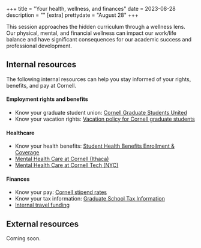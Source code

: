 +++
title = "Your health, wellness, and finances"
date = 2023-08-28
description = ""
[extra]
prettydate = "August 28"
+++

This session approaches the hidden curriculum through a wellness lens. Our physical, mental, and financial wellness can impact our work/life balance and have significant consequences for our academic success and professional development.

## Internal resources

The following internal resources can help you stay informed of your rights, benefits, and pay at Cornell.

#### Employment rights and benefits

- Know your graduate student union: [Cornell Graduate Students United](https://cornellgradunion.org/)
- Know your vacation rights: [Vacation policy for Cornell graduate students](https://gradschool.cornell.edu/policies/vacation-time-for-assistantships/)

#### Healthcare

- Know your health benefits: [Student Health Benefits Enrollment & Coverage](https://studenthealthbenefits.cornell.edu/enrollment-coverage)
- [Mental Health Care at Cornell (Ithaca)](https://health.cornell.edu/services/mental-health-care)
- [Mental Health Care at Cornell Tech (NYC)](https://studentaffairs.tech.cornell.edu/health-wellness/nyc-health-resources/)

#### Finances

- Know your pay: [Cornell stipend rates](https://gradschool.cornell.edu/financial-support/stipend-rates/)
- Know your tax information: [Graduate School Tax Information](https://gradschool.cornell.edu/financial-support/tax-information/)
- [Internal travel funding](https://www.cs.cornell.edu/phd/current-students/travel-funding-opportunities)


## External resources

Coming soon.
